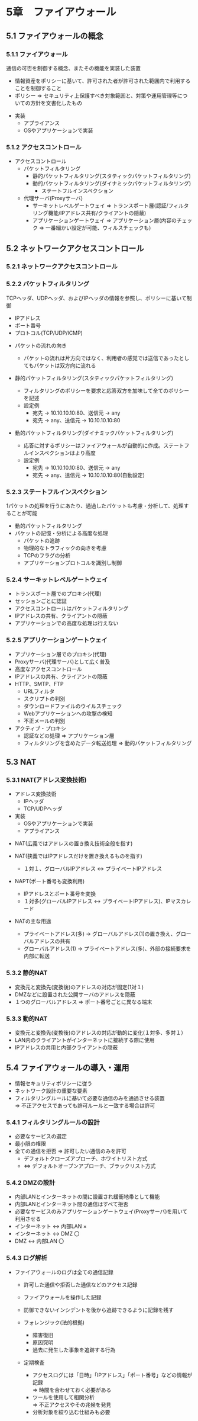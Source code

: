 # 5章　ファイアウォール

## 5.1 ファイアウォールの概念

### 5.1.1 ファイアウォール

通信の可否を制御する概念、またその機能を実装した装置

* 情報資産をポリシーに基いて、許可された者が許可された範囲内で利用することを制御すること
* ポリシー => セキュリティ上保護すべき対象範囲と、対策や運用管理等についての方針を文書化したもの

- 実装
	- アプライアンス
	- OSやアプリケーションで実装

### 5.1.2 アクセスコントロール

* アクセスコントロール
	* パケットフィルタリング
		* 静的パケットフィルタリング(スタティックパケットフィルタリング)
		* 動的パケットフィルタリング(ダイナミックパケットフィルタリング)
			* ステートフルインスペクション
	* 代理サーバ(Proxyサーバ)
		* サーキットレベルゲートウェイ => トランスポート層(認証/フィルタリング機能/IPアドレス共有/クライアントの隠蔽)
		* アプリケーションゲートウェイ => アプリケーション層(内容のチェック => 一番細かい設定が可能、ウィルスチェックも)

## 5.2 ネットワークアクセスコントロール
### 5.2.1 ネットワークアクセスコントロール
### 5.2.2 パケットフィルタリング
TCPヘッダ、UDPヘッダ、およびIPヘッダの情報を参照し、ポリシーに基いて制御

* IPアドレス
* ポート番号
* プロトコル(TCP/UDP/ICMP)

- パケットの流れの向き
	- パケットの流れは片方向ではなく、利用者の感覚では送信であったとしてもパケットは双方向に流れる

- 静的パケットフィルタリング(スタティックパケットフィルタリング)
	- フィルタリングのポリシーを要求と応答双方を加味して全てのポリシーを記述
	- 設定例
		- 宛先 -> 10.10.10.10:80、送信元 -> any
		- 宛先 -> any、送信元 -> 10.10.10.10:80

- 動的パケットフィルタリング(ダイナミックパケットフィルタリング)
	- 応答に対するポリシーはファイアウォールが自動的に作成。ステートフルインスペクションはより高度
	- 設定例
		- 宛先 -> 10.10.10.10:80、送信元 -> any
		- 宛先 -> any、送信元 -> 10.10.10.10:80(自動設定)

### 5.2.3 ステートフルインスペクション

1パケットの処理を行うにあたり、通過したパケットも考慮・分析して、処理することが可能

- 動的パケットフィルタリング
- パケットの記憶・分析による高度な処理
	- パケットの追跡
	- 物理的なトラフィックの向きを考慮
	- TCPのフラグの分析
	- アプリケーションプロトコルを識別し制御

### 5.2.4 サーキットレベルゲートウェイ

- トランスポート層でのプロキシ(代理)
- セッションごとに認証
- アクセスコントロールはパケットフィルタリング
- IPアドレスの共有、クライアントの隠蔽
- アプリケーションでの高度な処理は行えない

### 5.2.5 アプリケーションゲートウェイ

* アプリケーション層でのプロキシ(代理)
* Proxyサーバ(代理サーバ)として広く普及
* 高度なアクセスコントロール
*  IPアドレスの共有、クライアントの隠蔽
* HTTP、SMTP、FTP
	* URLフィルタ
	* スクリプトの判別
	* ダウンロードファイルのウイルスチェック
	* Webアプリケーションへの攻撃の検知
	* 不正メールの判別
* アクティブ・プロキシ
	* 認証などの処理 => アプリケーション層
	* フィルタリングを含めたデータ転送処理 => 動的パケットフィルタリング

## 5.3 NAT
### 5.3.1 NAT(アドレス変換技術)

- アドレス変換技術
	- IPヘッダ
	- TCP/UDPヘッダ
- 実装
	- OSやアプリケーションで実装
	- アプライアンス

* NAT(広義ではアドレスの置き換え技術全般を指す)

* NAT(狭義ではIPアドレスだけを置き換えるものを指す)
	* １対１、グローバルIPアドレス <-> プライベートIPアドレス

* NAPT(ポート番号も変換利用) 
	* IPアドレスとポート番号を変換
	* １対多(グローバルIPアドレス <-> プライベートIPアドレス)、IPマスカレード

* NATの主な用途
	* プライベートアドレス(多) -> グローバルアドレス(1)の置き換え、グローバルアドレスの共有
	* グローバルアドレス(1) -> プライベートアドレス(多)、外部の接続要求を内部に転送

### 5.3.2 静的NAT

* 変換元と変換先(変換後)のアドレスの対応が固定(1対１)
* DMZなどに設置された公開サーバのアドレスを隠蔽
* １つのグローバルアドレス => ポート番号ごとに異なる端末

### 5.3.3 動的NAT

* 変換元と変換先(変換後)のアドレスの対応が動的に変化(１対多、多対１）
* LAN内のクライアントがインターネットに接続する際に使用
* IPアドレスの共用と内部クライアントの隠蔽

## 5.4 ファイアウォールの導入・運用

* 情報セキュリティポリシーに従う
* ネットワーク設計の重要な要素
* フィルタリングルールに基いて必要な通信のみを通過させる装置<br />
=> 不正アクセスであっても許可ルールと一致する場合は許可

### 5.4.1 フィルタリングルールの設計

* 必要なサービスの選定
* 最小限の権限
* 全ての通信を拒否 => 許可したい通信のみを許可
	* デフォルトクローズアプローチ、ホワイトリスト方式
	* <=> デフォルトオープンアプローチ、ブラックリスト方式

### 5.4.2 DMZの設計

* 内部LANとインターネットの間に設置され緩衝地帯として機能
* 内部LANとインターネット間の通信はすべて拒否
* 必要なサービスのみアプリケーションゲートウェイ(Proxyサーバ)を用いて利用させる
* インターネット <-> 内部LAN ×
* インターネット <-> DMZ 〇
* DMZ <-> 内部LAN 〇

### 5.4.3 ログ解析

* ファイアウォールのログは全ての通信記録
	* 許可した通信や拒否した通信などのアクセス記録
	* ファイアウォールを操作した記録
	* 防御できないインシデントを後から追跡できるように記録を残す

	*	フォレンジック(法的根拠)
		* 障害復旧
		* 原因究明
		* 過去に発生した事象を追跡する行為
	* 定期検査
		* アクセスログには「日時」「IPアドレス」「ポート番号」などの情報が記録<br />
	=> 時間を合わせておく必要がある
		* ツールを使用して相関分析<br />
	=> 不正アクセスやその兆候を発見
		* 分析対象を絞り込む仕組みも必要